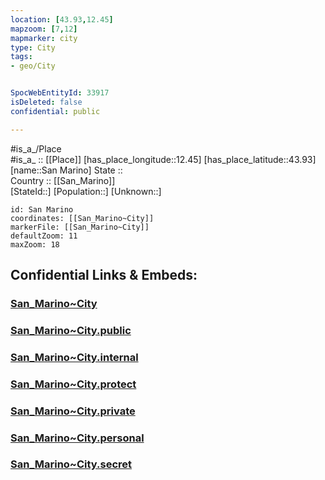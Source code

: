 ```yaml
---
location: [43.93,12.45] 
mapzoom: [7,12] 
mapmarker: city 
type: City
tags:
- geo/City


SpocWebEntityId: 33917
isDeleted: false
confidential: public

---
```

#is_a_/Place  
#is_a_ :: [[Place]] 
[has_place_longitude::12.45] 
[has_place_latitude::43.93] 
[name::San Marino] 
State ::  
Country :: [[San_Marino]]  
[StateId::] 
[Population::] 
[Unknown::] 


```leaflet
id: San Marino
coordinates: [[San_Marino~City]] 
markerFile: [[San_Marino~City]] 
defaultZoom: 11 
maxZoom: 18
```


## Confidential Links & Embeds: 

### [San_Marino~City](/_Standards/Earth/Continent/Europe/Europe~South/San_Marino/Castelli~San_Marino/Borgo_Maggiore/City/San_Marino~City.md) 

### [San_Marino~City.public](/_public/Earth/Continent/Europe/Europe~South/San_Marino/Castelli~San_Marino/Borgo_Maggiore/City/San_Marino~City.public.md) 

### [San_Marino~City.internal](/_internal/Earth/Continent/Europe/Europe~South/San_Marino/Castelli~San_Marino/Borgo_Maggiore/City/San_Marino~City.internal.md) 

### [San_Marino~City.protect](/_protect/Earth/Continent/Europe/Europe~South/San_Marino/Castelli~San_Marino/Borgo_Maggiore/City/San_Marino~City.protect.md) 

### [San_Marino~City.private](/_private/Earth/Continent/Europe/Europe~South/San_Marino/Castelli~San_Marino/Borgo_Maggiore/City/San_Marino~City.private.md) 

### [San_Marino~City.personal](/_personal/Earth/Continent/Europe/Europe~South/San_Marino/Castelli~San_Marino/Borgo_Maggiore/City/San_Marino~City.personal.md) 

### [San_Marino~City.secret](/_secret/Earth/Continent/Europe/Europe~South/San_Marino/Castelli~San_Marino/Borgo_Maggiore/City/San_Marino~City.secret.md)

